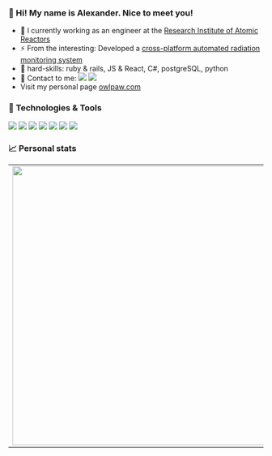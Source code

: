 ### 👋 Hi! My name is Alexander. Nice to meet you!

- 🔭 I currently working as an engineer at the [Research Institute of Atomic Reactors](http://niiar.ru/)
- ⚡ From the interesting: Developed a [cross-platform automated radiation monitoring system](https://github.com/digital-armstrong/)
- :muscle: hard-skills: ruby & rails, JS & React, C#, postgreSQL, python
- 💬 Contact to me: <a href="https://mailhide.io/e/RgbGUFyo"><img src="https://img.shields.io/badge/email-reveal-2a8?style=flat-square&logo=gmail&logoColor=white&color=5194f0" /></a> <a href="https://t.me/alevves"><img src="https://img.shields.io/badge/telegram-informational?style=flat-square&logo=telegram&logoColor=white&color=5194f0" /></a>
- Visit my personal page <a href="https://owlpaw.com/" target="_blank">owlpaw.com</a>

### 🔧 Technologies & Tools
![](https://img.shields.io/badge/Ruby-informational?style=flat-square&logo=ruby&logoColor=white&color=701516)
![](https://img.shields.io/badge/Ruby%20on%20Rails-informational?style=flat-square&logo=rubyonrails&logoColor=white&color=701516)
![](https://img.shields.io/badge/C%23-informational?style=flat-square&logo=c-sharp&logoColor=white&color=178600)
![](https://img.shields.io/badge/netcore-informational?style=flat-square&logo=dotnet&logoColor=white&color=178600)
![](https://img.shields.io/badge/ReactJS-informational?style=flat-square&logo=react&logoColor=black&color=f1e05a)
![](https://img.shields.io/badge/Python-informational?style=flat-square&logo=python&logoColor=white&color=3572a5)
![](https://img.shields.io/badge/PostgreSQL-informational?style=flat-square&logo=postgreSQL&logoColor=white&color=5194f0)

### 📈 Personal stats
<p align="center">
  <table>
    <tr>
    <td><img width="550px" align="left" src="https://github-readme-stats.vercel.app/api?username=owlscatcher&hide_rank=true&hide_border=true&count_private=true&layout=compact&hide_title=true&show_icons=true&theme=dark&icon_color=5194f0&bg_color=0d1117" /></td>
    <td><img width="550px" src="https://github-readme-stats.vercel.app/api/top-langs?username=owlscatcher&exclude_repo=owlscatcher.github.io&layout=compact&hide_border=true&hide_title=true&theme=dark&icon_color=5194f0&bg_color=0d1117" /></td>
    </tr>
  </table>
</p>

